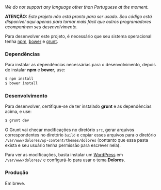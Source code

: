 *We do not support any language other than Portuguese at the moment.*

**ATENÇÃO:** *Este projeto _não está pronto_ para ser usado. Seu código está disponível aqui apenas para tornar mais fácil que outros programadores acompanhem seu desenvolvimento.*

Para desenvolver este projeto, é necessário que seu sistema operacional tenha [npm](http://npmjs.com), [bower](http://bower.io) e [grunt](http://gruntjs.com).

### Dependências ###

Para instalar as dependências necessárias para o desenvolvimento, depois de instalar **npm** e **bower**, use:

```sh
$ npm install
$ bower install
```

### Desenvolvimento ###

Para desenvolver, certifique-se de ter instalado **grunt** e as dependências acima, e use:

```sh
$ grunt dev
```

O Grunt vai checar modificações no diretório `src`, gerar arquivos correspondentes no diretório `build` e copiar esses arquivos para o diretório `/var/www/dolores/wp-content/themes/dolores` (contanto que essa pasta exista e seu usuário tenha permissão para escrever nela).

Para ver as modificações, basta instalar um [WordPress](http://wordpress.org/) em `/var/www/dolores/` e configurá-lo para usar o tema **Dolores**.

### Produção ###

Em breve.
